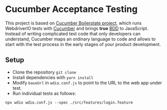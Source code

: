 # Cucumber Acceptance Testing

This project is based on [Cucumber Boilerplate project](https://github.com/webdriverio/cucumber-boilerplate), which runs WebdriverIO tests with [Cucumber](https://cucumber.io/) and brings **true** [BDD](http://en.wikipedia.org/wiki/Behavior-driven_development) to JavaScript. Instead of writing complicated test code that only developers can understand, Cucumber maps an ordinary language to code and allows to start with the test process in the early stages of your product development.

## Setup
* Clone the repository `git clone `
* Install dependencies with `yarn install`
* Modify `baseUrl` in `wdio.conf.js` to point to the URL to the web app under test.
* Run individual tests as follows:
```
npx wdio wdio.conf.js --spec ./src/features/login.feature
```
